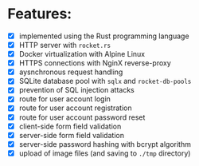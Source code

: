 # Features:
- [x] implemented using the Rust programming language
- [x] HTTP server with `rocket.rs`
- [x] Docker virtualization with Alpine Linux
- [x] HTTPS connections with NginX reverse-proxy
- [x] aysnchronous request handling
- [x] SQLite database pool with `sqlx` and `rocket-db-pools`
- [x] prevention of SQL injection attacks
- [x] route for user account login
- [x] route for user account registration
- [x] route for user account password reset
- [x] client-side form field validation
- [x] server-side form field validation
- [x] server-side password hashing with bcrypt algorithm
- [x] upload of image files (and saving to `./tmp` directory)
